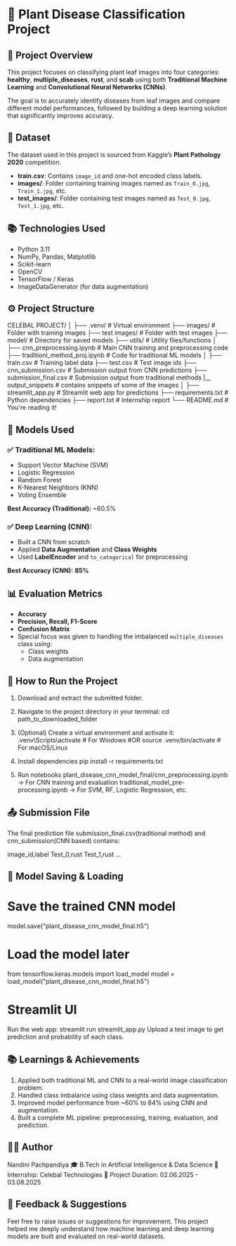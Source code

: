 # 🌿 Plant Disease Classification Project

## 📌 Project Overview

This project focuses on classifying plant leaf images into four categories: **healthy**, **multiple_diseases**, **rust**, and **scab** using both **Traditional Machine Learning** and **Convolutional Neural Networks (CNNs)**.

The goal is to accurately identify diseases from leaf images and compare different model performances, followed by building a deep learning solution that significantly improves accuracy.


## 📁 Dataset

The dataset used in this project is sourced from Kaggle’s **Plant Pathology 2020** competition.

- **train.csv**: Contains `image_id` and one-hot encoded class labels.
- **images/**: Folder containing training images named as `Train_0.jpg`, `Train_1.jpg`, etc.
- **test_images/**: Folder containing test images named as `Test_0.jpg`, `Test_1.jpg`, etc.


## 📚 Technologies Used

- Python 3.11
- NumPy, Pandas, Matplotlib
- Scikit-learn
- OpenCV
- TensorFlow / Keras
- ImageDataGenerator (for data augmentation)



## ⚙️ Project Structure

CELEBAL PROJECT/
│
├── .venv/ # Virtual environment
├── images/ # Folder with training images
├── test images/ # Folder with test images
├── model/ # Directory for saved models
├── utils/ # Utility files/functions
│
├── cnn_preprocessing.ipynb # Main CNN training and preprocessing code
├── traditionl_method_proj.ipynb # Code for traditional ML models
│
├── train.csv # Training label data
├── test.csv # Test image ids
├── cnn_submission.csv # Submission output from CNN predictions
├── submission_final.csv # Submission output from traditional methods
|__ output_snippets # contains snippets of some of the images
│
├── streamlit_app.py # Streamlit web app for predictions
├── requirements.txt # Python dependencies
├── report.txt # Internship report
└── README.md # You're reading it!

## 🧠 Models Used

### ✅ Traditional ML Models:
- Support Vector Machine (SVM)
- Logistic Regression
- Random Forest
- K-Nearest Neighbors (KNN)
- Voting Ensemble

**Best Accuracy (Traditional):** ~60.5%

### ✅ Deep Learning (CNN):
- Built a CNN from scratch
- Applied **Data Augmentation** and **Class Weights**
- Used **LabelEncoder** and `to_categorical` for preprocessing

**Best Accuracy (CNN):** **85%**

## 📊 Evaluation Metrics

- **Accuracy**
- **Precision, Recall, F1-Score**
- **Confusion Matrix**
- Special focus was given to handling the imbalanced `multiple_diseases` class using:
  - Class weights
  - Data augmentation

## 🧪 How to Run the Project

1. Download and extract the submitted folder.

2. Navigate to the project directory in your terminal:
    cd path_to_downloaded_folder

3. (Optional) Create a virtual environment and activate it:
    .venv\Scripts\activate     # For Windows
                  #OR
    source .venv/bin/activate  # For macOS/Linux

4. Install dependencies
pip install -r requirements.txt

5. Run notebooks
plant_disease_cnn_model_final/cnn_preprocessing.ipynb → For CNN training and evaluation
traditional_model_pre-processing.ipynb → For SVM, RF, Logistic Regression, etc.

## 📤 Submission File
The final prediction file submission_final.csv(traditional method) and cnn_submission(CNN based) contains:

image_id,label
Test_0,rust
Test_1,rust
...

## 💾 Model Saving & Loading

# Save the trained CNN model
model.save("plant_disease_cnn_model_final.h5")

# Load the model later
from tensorflow.keras.models import load_model
model = load_model("plant_disease_cnn_model_final.h5")

# Streamlit UI
Run the web app:
      streamlit run streamlit_app.py
Upload a test image to get prediction and probability of each class.

## 📚 Learnings & Achievements
1. Applied both traditional ML and CNN to a real-world image classification problem.
2. Handled class imbalance using class weights and data augmentation.
3. Improved model performance from ~60% to 84% using CNN and augmentation.
4. Built a complete ML pipeline: preprocessing, training, evaluation, and prediction.

## 🧑‍💻 Author
Nandini Pachpandiya
🎓 B.Tech in Artificial Intelligence & Data Science
💼 Internship: Celebal Technologies
📅 Project Duration: 02.06.2025 - 03.08.2025


## 📩 Feedback & Suggestions
Feel free to raise issues or suggestions for improvement. This project helped me deeply understand how machine learning and deep learning models are built and evaluated on real-world datasets.



